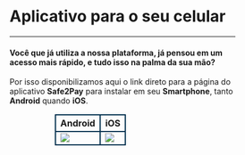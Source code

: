 # Aplicativo para o seu celular
<hr>

<h4>Você que já utiliza a nossa plataforma, já pensou em um acesso mais rápido, e tudo isso na palma da sua mão?</h4>

Por isso disponibilizamos aqui o link direto para a página do aplicativo <b>Safe2Pay</b> para instalar em seu <b>Smartphone</b>, tanto <b>Android</b> quando <b>iOS</b>. 

<table style="width:60%; Height:100%; margin-left: auto; margin-right: auto;">
<tr>
<th style="border:2px solid #002F4D;">Android</th>
<th style="border:2px solid #002F4D;">iOS</th>
</tr>
<td style="border:2px solid #002F4D;"><a target="_blank" href="https://play.google.com/store/apps/details?id=com.safeweb.safe2pay.safe2pay"><img src="../imagens/APP01.png"></a></td>
<td style="border:2px solid #002F4D;"><a target="_blank" href="https://apps.apple.com/br/app/safe2pay/id1448493391?l=en"><img src="../imagens/APP02.png"></a></td>
</table>

*Para baixar o aplicativo basta você clicar na imagem acima.*

Em seu <b>Aplicativo</b> você terá uma utilização limitada para os perfis <b>Administradores</b> da conta, ou algum perfil <b>Personalizado</b> com permissão de acesso aos serviços do APP.
<hr>

# Conhecendo o aplicativo

<h3>Início</h3>
Ao acessar o aplicativo e realizar login em sua conta, a primeira tela que você visualizará será este menu.

Neste menu você tens algumas informações como:<br>
<b>Total de Vendas</b> - Este valor é referente as <b>transações efetivadas</b> no dia atual;<br>
<b>Quantidade Paga</b> - Aqui você identificará a quantidade de <b>transações que foram autorizadas</b>;<br>
<b>Compras Abertas</b> - Aqui o número é referente a quantidade de transações <b>ainda pendentes</b>;<br>
<b>Ultimas Transações</b> - Você ainda pode visualizar as <b>últimas transações geradas</b>.<br>

<table style="width:60%; Height:100%; margin-left: auto; margin-right: auto;">
<tr>
<td rowspan="3" style="border:2px solid #002F4D;"><img src="../imagens/iAPP01.png"></td>
<td style="border:2px solid #002F4D;"><img src="../imagens/iAPP02.png"></td>
</tr><tr>
<td style="border:2px solid #002F4D;"><img src="../imagens/iAPP03.png"></td>
</tr><tr>
<td style="border:2px solid #002F4D;"><img src="../imagens/iAPP04.png"></td>
</tr>
</table>

<h3>Depósitos</h3>
Neste menu você poderá visualizar a sua <b>"Conta Corrente"</b> de forma mais resumida.

Logo que você acessar este menu, as primeiras informações disponíveis serão os <b>repasses do mês atual</b>, caso você queria visualizar mais informações sobre seu <b>Saldo</b>, basta apertar no <b>Cifrão</b>.

Após clicar no Cifrão você será direcionado ao menu de <b>Saldo</b>, aqui você terá informações como:<br>
<b>Recebimento no mês</b> - O valor total de recebimentos do mês em que você selecionou;<br>
<b>Previsto no mês</b> - O valor previsto para o mês;<br>
<b>Total a receber</b> - Esse será o valor que ainda esta pendente para ser repassado;<br>
<b>Cancelamentos/Contestações</b> - Aqui aparece o valor total das transações estornadas e também das transações que foram contestadas;<br>
<b>Banco</b> - Aqui você terá as informações da conta bancária onde seu repasse será enviado.<br>

<table style="width:60%; Height:100%; margin-left: auto; margin-right: auto;">
<td style="border:2px solid #002F4D;"><img src="../imagens/iAPP05.png"></td>
<td style="border:2px solid #002F4D;"><img src="../imagens/iAPP06.png"></td>
</table>

<h3>Vendas</h3>
Ao acessar o menu de <b>Vendas</b> em seu aplicativo, você visualizará as suas últimas <b>Vendas Avulsas</b>.

Apertando no <b style="font-size: 17px;">(+)</b> será aberto um menu para gerar uma nova transação, onde deverão ser preenchencidas:<br>
<b>Informações do Cliente</b> - Nome, CPF ou CNPJ, Email e caso queria pode enviar a cobrança via SMS;<br>
<b>Informações do Produto/Serviço</b> - Descrição da Cobrança, Valor e caso queira determinar uma data para a expiração deste cobrança;<br>
<b>Escolha a forma de pagamento</b> - Basta selecionar as formas que você irá disponibilizar para o seu cliente pagar.

<table style="width:60%; Height:100%; margin-left: auto; margin-right: auto;">
<tr>
<td rowspan="3" style="border:2px solid #002F4D;"><img src="../imagens/iAPP07.png"></td>
<td style="border:2px solid #002F4D;"><img src="../imagens/iAPP08.png"></td>
</tr><tr>
<td style="border:2px solid #002F4D;"><img src="../imagens/iAPP09.png"></td>
</tr><tr>
<td style="border:2px solid #002F4D;"><img src="../imagens/iAPP10.png"></td>
</tr>
</table>

<h3>Assinaturas</h3>
Aqui você poderá visualizar todas as <b>Assinaturas</b> de seus clientes e o <b>status</b> atual dela, além de poder <b>criar uma assinatura</b>.

Pressionando no <b style="font-size: 17px;">(+)</b> será aberto um menu para gerar uma nova assinatura, onde deverão ser preenchencidas:<br>
<b>Informações do Cliente</b> - Nome, CPF ou CNPJ e o Email;<br>
<b>Plano</b> - Você deverá selecionar um de seus planos <b>já existentes</b>;<br>
<b>Escolha a forma de pagamento</b> - Basta selecionar a forma que você deseja que seu cliente pague.

<table style="width:60%; Height:100%; margin-left: auto; margin-right: auto;">
<td style="border:2px solid #002F4D;"><img src="../imagens/iAPP11.png"></td>
<td style="border:2px solid #002F4D;"><img src="../imagens/iAPP12.png"></td>
</table>

<div class="row">
<div class="column" id="E">
   <h3>Mais...</h3>
   Aqui terão alguns menus a mais para a visualização:<br>
   Como a <b>Calculadora de Parcelas</b>,<b>Subcontas</b> e <b>Usuários</b> cadastrados em sua conta.<br><br>
   <center>
   <img src="../imagens/iAPP13.png" style="width:280px; Height:475px; border:3px solid #002F4D;">
   </center>
   <br><br>
   <h3>Subcontas</h3>
   Caso você tenha o modelo de perfil Marketplace, neste menu você poderá visualizar as suas <b>Subcontas</b>:<br><br>
   <center>
   <img src="../imagens/iAPP16.png" style="width:280px; Height:475px; border:2px solid #002F4D;">
   </center>
</div>
<div class="column" id="D">
   <h3>Calculadora</h3>
   Neste Menu você terá acesso à <b>Calculadora de Parcelas</b>.<br>
   Atualmente a calculadora só divide o valor no número máximo de parcelas configurado.<br><br>
   <center>
    <table style="width:519px; Height:475px;">
    <td style="border:2px solid #002F4D;"><img src="../imagens/iAPP14.png"></td>
    <td style="border:2px solid #002F4D;"><img src="../imagens/iAPP15.png"></td>
    </table>
    </center>
    <br>
    <h3>Usuários</h3>
    Aqui você poderá visualizar todos os seus <b>Usuários</b> cadastrados em sua conta, além de poder adicionar um novo usuário pressionando o botão <b style="font-size: 17px;">(+)</b>.<br><br>
    <center>
    <table style="width:519px; Height:475px;">
    <td style="border:2px solid #002F4D;"><img src="../imagens/iAPP17.png"></td>
    <td style="border:2px solid #002F4D;"><img src="../imagens/iAPP16.png"></td>
    </table>
    </center>
</div>
</div>
<style>
* {
  box-sizing: border-box;
}
.row {
  display: flex;
}
.column {
  flex: 50%;
  padding: 10px;
}
#E{
  float:left;
}
#D{
  float:right;
}
</style>


<my-footer></my-footer>